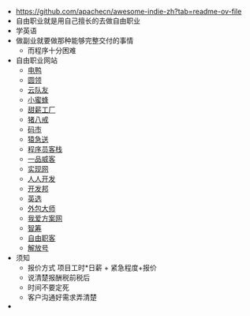 - https://github.com/apachecn/awesome-indie-zh?tab=readme-ov-file
- 自由职业就是用自己擅长的去做自由职业
- 学英语
- 做副业就要做那种能够完整交付的事情
	- 而程序十分困难
- 自由职业网站
	- [电鸭](https://eleduck.com/)
	- [圆领](https://www.superthem.com/home)
	- [云队友](https://www.duiyou360.com/)
	- [小蜜蜂](https://www.xmf.com/)
	- [甜薪工厂](https://www.txgc.com/)
	- [猪八戒](https://www.zbj.com/)
	- [码市](https://codemart.com/)
	- [猿急送](https://www.yuanjisong.com/)
	- [程序员客栈](https://www.proginn.com/)
	- [一品威客](https://www.epwk.com/)
	- [实现网](https://shixian.com/consultants)
	- [人人开发](http://www.rrkf.com/)
	- [开发邦](https://www.kaifabang.com/)
	- [英选](https://www.yingxuan.co/)
	- [外包大师](http://www.waibaodashi.com/)
	- [我爱方案网](https://www.52solution.com/)
	- [智筹](https://zcrun.com/)
	- [自由职客](https://www.freekeer.com/)
	- [解放号](https://www.jfh.com/)
- 须知
	- 报价方式 项目工时*日薪 + 紧急程度+报价
	- 说清楚报酬税前税后
	- 时间不要定死
	- 客户沟通好需求弄清楚
-